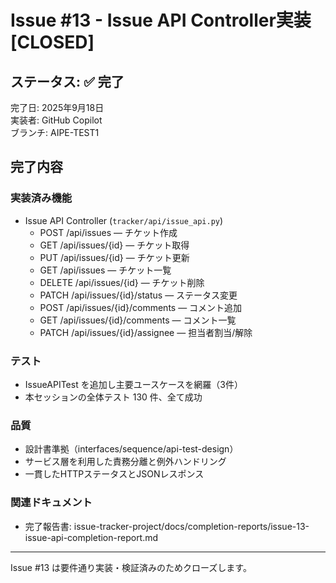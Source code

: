 # Issue #13 - Issue API Controller実装 [CLOSED]

## ステータス: ✅ 完了

完了日: 2025年9月18日  
実装者: GitHub Copilot  
ブランチ: AIPE-TEST1

## 完了内容

### 実装済み機能

- Issue API Controller (`tracker/api/issue_api.py`)
  - POST /api/issues — チケット作成
  - GET /api/issues/{id} — チケット取得
  - PUT /api/issues/{id} — チケット更新
  - GET /api/issues — チケット一覧
  - DELETE /api/issues/{id} — チケット削除
  - PATCH /api/issues/{id}/status — ステータス変更
  - POST /api/issues/{id}/comments — コメント追加
  - GET /api/issues/{id}/comments — コメント一覧
  - PATCH /api/issues/{id}/assignee — 担当者割当/解除

### テスト

- IssueAPITest を追加し主要ユースケースを網羅（3件）
- 本セッションの全体テスト 130 件、全て成功

### 品質

- 設計書準拠（interfaces/sequence/api-test-design）
- サービス層を利用した責務分離と例外ハンドリング
- 一貫したHTTPステータスとJSONレスポンス

### 関連ドキュメント

- 完了報告書: issue-tracker-project/docs/completion-reports/issue-13-issue-api-completion-report.md

---

Issue #13 は要件通り実装・検証済みのためクローズします。
